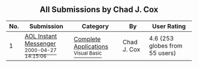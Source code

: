 ﻿<div align="center">

## All Submissions by Chad J\. Cox

</div>

No.  | Submission | Category | By   | User Rating
---- | ---------- | -------- | ---- | -----------
1 | [AOL Instant Messenger<br /><sup>2000-04-27 14:15:06</sup>](https://github.com/Planet-Source-Code/chad-j-cox-aol-instant-messenger__1-7629) | [Complete Applications<br /><sup>Visual Basic</sup>](../ByCategory/complete-applications__1-27.md) | Chad J\. Cox | 4.6 (253 globes from 55 users)
